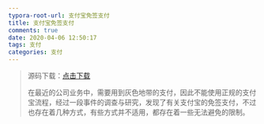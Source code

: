 ```yaml
---
typora-root-url: 支付宝免签支付
title: 支付宝免签支付
comments: true
date: 2020-04-06 12:50:17
tags: 支付
categories: 支付
---
```




>  源码下载：[点击下载](/files/支付宝免签支付.zip)
>
> 在最近的公司业务中，需要用到灰色地带的支付，因此不能使用正规的支付宝流程，经过一段事件的调查与研究，发现了有关支付宝的免签支付，不过也存在着几种方式，有些方式并不适用，都存在着一些无法避免的限制。

<!--more-->

